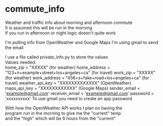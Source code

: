 # commute_info
Weather and traffic info about morning and afternoon commute  
It is assumed this will be run in the morning  
If you run in afternoon or night logic doesn't quite work  

I'm pulling info from OpenWeather and Google Maps
I'm using gmail to send the email

I use a file called private_info.py to store the values  
Values needed:  
    home_zip = "XXXXX" (for weather)
    home_address = "123+n+example+street+los+angeles+ca" (for travel)
    work_zip = "XXXXX" (for weather)
    work_address = "456+s+fake+road+los+angeles+ca" (for travel)
    weather_api_key = "XXXXXXXXXXXXX" (OpenWeather)
    maps_api_key = "XXXXXXXXXXXX" (Google Maps)
    sender_email = 'example@gmail.com'
    receiver_email = 'example@gmail.com'
    password = 'xxxxxxxxxx'
To use gmail you need to create an app password

With how the OpenWeather API works I plan on having the  
program run in the morning to give me the "current" temp  
and the "high" which will be 6 hours from the "current"